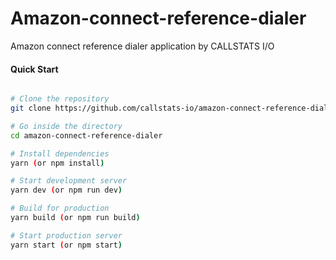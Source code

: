 # Amazon-connect-reference-dialer
Amazon connect reference dialer application by CALLSTATS I/O


#### Quick Start

```bash

# Clone the repository
git clone https://github.com/callstats-io/amazon-connect-reference-dialer.git

# Go inside the directory
cd amazon-connect-reference-dialer

# Install dependencies
yarn (or npm install)

# Start development server
yarn dev (or npm run dev)

# Build for production
yarn build (or npm run build)

# Start production server
yarn start (or npm start)

```
